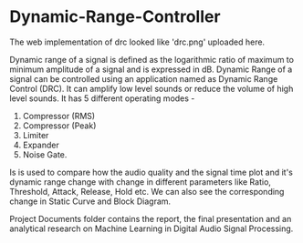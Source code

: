 # Dynamic-Range-Controller

The web implementation of drc looked like 'drc.png' uploaded here.

Dynamic range of a signal is defined as the logarithmic ratio of maximum to minimum amplitude of a signal and is expressed in dB.
Dynamic Range of a signal can be controlled using an application named as Dynamic Range Control (DRC). It can amplify low level sounds or reduce the volume of high level sounds. It has 5 different operating modes - 
1. Compressor (RMS)
2. Compressor (Peak)
3. Limiter
4. Expander
5. Noise Gate.

Is is used to compare how the audio quality and the signal time plot and it's dynamic range change with change in different parameters like Ratio, Threshold, Attack, Release, Hold etc. We can also see the corresponding change in Static Curve and Block Diagram.

Project Documents folder contains the report, the final presentation and an analytical research on Machine Learning in Digital Audio Signal Processing.

